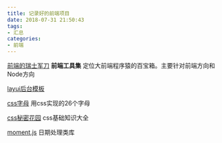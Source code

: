 ```yaml
---
title: 记录好的前端项目
date: 2018-07-31 21:50:43
tags:
- 汇总
categories:
- 前端
---
```


[前端的瑞士军刀](https://github.com/nieweidong/fetool)
**前端工具集**
定位大前端程序猿的百宝箱。主要针对前端方向和Node方向

[layui后台模板](http://www.layui.com/admin/pro/)

[css字母](https://yusugomori.com/projects/css-sans/fonts)
用css实现的26个字母

[css秘密花园](http://www.w3cplus.com/blog/tags/502.html)
css基础知识大全


[moment.js](http://momentjs.cn)
日期处理类库
